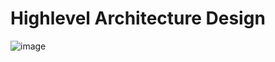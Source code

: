 # Highlevel Architecture Design

![image](https://user-images.githubusercontent.com/3886381/172467340-4fb5da94-cc11-4ec6-ab5c-596d44fe21e0.png)